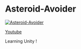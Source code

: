 # Asteroid-Avoider
 
[![Asteroid-Avoider](https://img.youtube.com/vi/BYl4L6tK7Ko/0.jpg)](https://www.youtube.com/watch?v=BYl4L6tK7Ko)

   [Youtube](https://www.youtube.com/watch?v=BYl4L6tK7Ko)
   
   Learning Unity !
